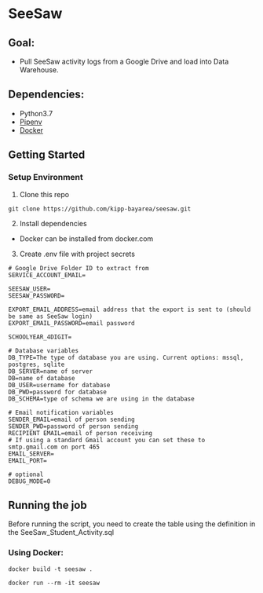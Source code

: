 # SeeSaw

## Goal:
- Pull SeeSaw activity logs from a Google Drive and load into Data Warehouse.


## Dependencies:
- Python3.7
- [Pipenv](https://pipenv.readthedocs.io/en/latest/)
- [Docker](https://www.docker.com/)


## Getting Started


### Setup Environment

1. Clone this repo
```
git clone https://github.com/kipp-bayarea/seesaw.git
```

2. Install dependencies
- Docker can be installed from docker.com

3. Create .env file with project secrets

```
# Google Drive Folder ID to extract from
SERVICE_ACCOUNT_EMAIL=

SEESAW_USER=
SEESAW_PASSWORD=

EXPORT_EMAIL_ADDRESS=email address that the export is sent to (should be same as SeeSaw login)
EXPORT_EMAIL_PASSWORD=email password

SCHOOLYEAR_4DIGIT=

# Database variables
DB_TYPE=The type of database you are using. Current options: mssql, postgres, sqlite
DB_SERVER=name of server
DB=name of database
DB_USER=username for database
DB_PWD=password for database
DB_SCHEMA=type of schema we are using in the database

# Email notification variables
SENDER_EMAIL=email of person sending
SENDER_PWD=password of person sending
RECIPIENT EMAIL=email of person receiving
# If using a standard Gmail account you can set these to smtp.gmail.com on port 465
EMAIL_SERVER=
EMAIL_PORT=

# optional
DEBUG_MODE=0
```
## Running the job

Before running the script, you need to create the table using the definition in the SeeSaw_Student_Activity.sql

### Using Docker:
```
docker build -t seesaw .
```
```
docker run --rm -it seesaw
```


